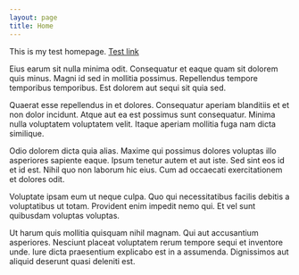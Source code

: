 ```yaml
---
layout: page
title: Home
---
```


This is my test homepage. [Test link](#)

Eius earum sit nulla minima odit. Consequatur et eaque quam sit dolorem quis minus. Magni id sed in mollitia possimus. Repellendus tempore temporibus temporibus. Est dolorem aut sequi sit quia sed.

Quaerat esse repellendus in et dolores. Consequatur aperiam blanditiis et et non dolor incidunt. Atque aut ea est possimus sunt consequatur. Minima nulla voluptatem voluptatem velit. Itaque aperiam mollitia fuga nam dicta similique.

Odio dolorem dicta quia alias. Maxime qui possimus dolores voluptas illo asperiores sapiente eaque. Ipsum tenetur autem et aut iste. Sed sint eos id et id est. Nihil quo non laborum hic eius. Cum ad occaecati exercitationem et dolores odit.

Voluptate ipsam eum ut neque culpa. Quo qui necessitatibus facilis debitis a voluptatibus ut totam. Provident enim impedit nemo qui. Et vel sunt quibusdam voluptas voluptas.

Ut harum quis mollitia quisquam nihil magnam. Qui aut accusantium asperiores. Nesciunt placeat voluptatem rerum tempore sequi et inventore unde. Iure dicta praesentium explicabo est in a assumenda. Dignissimos aut aliquid deserunt quasi deleniti est.
